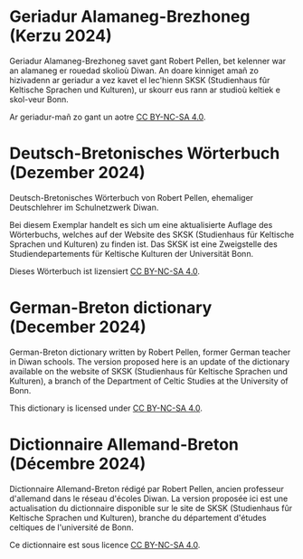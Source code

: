 # Geriadur Alamaneg-Brezhoneg (Kerzu 2024)

Geriadur Alamaneg-Brezhoneg savet gant Robert Pellen, bet kelenner war an alamaneg er rouedad skolioù Diwan.
An doare kinniget amañ zo hizivadenn ar geriadur a vez kavet el lec'hienn SKSK (Studienhaus fûr Keltische Sprachen und Kulturen), ur skourr eus rann ar studioù keltiek e skol-veur Bonn.

Ar geriadur-mañ zo gant un aotre [CC BY-NC-SA 4.0](https://creativecommons.org/licenses/by-nc-sa/4.0/).

# Deutsch-Bretonisches Wörterbuch (Dezember 2024)

Deutsch-Bretonisches Wörterbuch von Robert Pellen, ehemaliger Deutschlehrer im Schulnetzwerk Diwan.

Bei diesem Exemplar handelt es sich um eine aktualisierte Auflage des Wörterbuchs, welches auf der Website des SKSK (Studienhaus für Keltische Sprachen und Kulturen) zu finden ist. Das SKSK ist eine Zweigstelle des Studiendepartements für Keltische Kulturen der Universität Bonn.

Dieses Wörterbuch ist lizensiert [CC BY-NC-SA 4.0](https://creativecommons.org/licenses/by-nc-sa/4.0/).

# German-Breton dictionary (December 2024)

German-Breton dictionary written by Robert Pellen, former German teacher in Diwan schools.
The version proposed here is an update of the dictionary available on the website of SKSK (Studienhaus fûr Keltische Sprachen und Kulturen), a branch of the Department of Celtic Studies at the University of Bonn.

This dictionary is licensed under [CC BY-NC-SA 4.0](https://creativecommons.org/licenses/by-nc-sa/4.0/). 

# Dictionnaire Allemand-Breton (Décembre 2024)

Dictionnaire Allemand-Breton rédigé par Robert Pellen, ancien professeur d'allemand dans le réseau d'écoles Diwan.
La version proposée ici est une actualisation du dictionnaire disponible sur le site de SKSK (Studienhaus fûr Keltische Sprachen und Kulturen), branche du département d'études celtiques de l'université de Bonn.  

Ce dictionnaire est sous licence [CC BY-NC-SA 4.0](https://creativecommons.org/licenses/by-nc-sa/4.0/).
